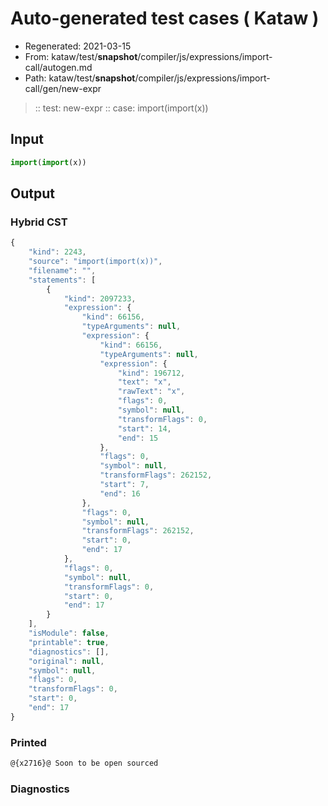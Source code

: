 # Auto-generated test cases ( Kataw )
- Regenerated: 2021-03-15
- From: kataw/test/__snapshot__/compiler/js/expressions/import-call/autogen.md
- Path: kataw/test/__snapshot__/compiler/js/expressions/import-call/gen/new-expr
> :: test: new-expr
> :: case: import(import(x))
## Input

`````js
import(import(x))
`````

## Output

### Hybrid CST

```javascript
{
    "kind": 2243,
    "source": "import(import(x))",
    "filename": "",
    "statements": [
        {
            "kind": 2097233,
            "expression": {
                "kind": 66156,
                "typeArguments": null,
                "expression": {
                    "kind": 66156,
                    "typeArguments": null,
                    "expression": {
                        "kind": 196712,
                        "text": "x",
                        "rawText": "x",
                        "flags": 0,
                        "symbol": null,
                        "transformFlags": 0,
                        "start": 14,
                        "end": 15
                    },
                    "flags": 0,
                    "symbol": null,
                    "transformFlags": 262152,
                    "start": 7,
                    "end": 16
                },
                "flags": 0,
                "symbol": null,
                "transformFlags": 262152,
                "start": 0,
                "end": 17
            },
            "flags": 0,
            "symbol": null,
            "transformFlags": 0,
            "start": 0,
            "end": 17
        }
    ],
    "isModule": false,
    "printable": true,
    "diagnostics": [],
    "original": null,
    "symbol": null,
    "flags": 0,
    "transformFlags": 0,
    "start": 0,
    "end": 17
}
```

### Printed

```javascript
@{x2716}@ Soon to be open sourced
```

### Diagnostics

```javascript

```

